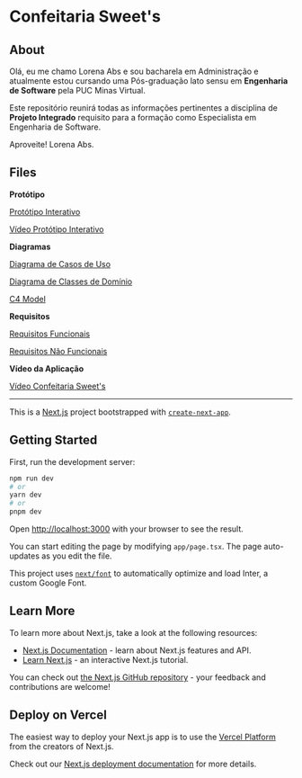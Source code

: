 # Confeitaria Sweet's
## About
Olá, eu me chamo Lorena Abs e sou bacharela em Administração e atualmente estou cursando uma Pós-graduação lato sensu em **Engenharia de Software** pela PUC Minas Virtual. 

Este repositório reunirá todas as informações pertinentes a disciplina de **Projeto Integrado** requisito para a formação como Especialista em Engenharia de Software. 



Aproveite! 
Lorena Abs.

## Files

**Protótipo** 

[Protótipo Interativo](https://www.figma.com/proto/EcwGrQa5UHu4Hgjan8mWx4/Confeitaria-Sweet's-%5BProjeto-Integrado%5D?page-id=207%3A3403&node-id=207-5891&viewport=309%2C131%2C0.1&scaling=scale-down&starting-point-node-id=207%3A5891&show-proto-sidebar=1)

[Vídeo Protótipo Interativo](https://clipchamp.com/watch/JDwOZM5zkfE)

**Diagramas**

[Diagrama de Casos de Uso](https://github.com/Lorenaabs/PUCMinasProjetoIntegrado/blob/main/midia/Diagrama%20de%20Casos%20de%20Uso%20v6.0.svg)

[Diagrama de Classes de Domínio](https://github.com/Lorenaabs/PUCMinasProjetoIntegrado/blob/main/midia/Diagrama%20de%20Classes%20de%20Dom%C3%ADnio-v4.svg)

[C4 Model](https://github.com/Lorenaabs/PUCMinasProjetoIntegrado/blob/main/midia/C4%20Model-v2.0.svg) 

**Requisitos**

[Requisitos Funcionais](https://github.com/Lorenaabs/PUCMinasProjetoIntegrado/blob/main/Requisitos/Requisitos%20Funcionais.docx)

[Requisitos Não Funcionais](https://github.com/Lorenaabs/PUCMinasProjetoIntegrado/blob/main/Requisitos/Requisitos%20N%C3%A3o%20Funcionais.docx) 

**Vídeo da Aplicação**

[Vídeo Confeitaria Sweet's](https://drive.google.com/file/d/11AMa4oR3pdLGEUG5cBVRt-df5cQiZzja/view?usp=sharing) 

_____

This is a [Next.js](https://nextjs.org/) project bootstrapped with [`create-next-app`](https://github.com/vercel/next.js/tree/canary/packages/create-next-app).

## Getting Started

First, run the development server:

```bash
npm run dev
# or
yarn dev
# or
pnpm dev
```

Open [http://localhost:3000](http://localhost:3000) with your browser to see the result.

You can start editing the page by modifying `app/page.tsx`. The page auto-updates as you edit the file.

This project uses [`next/font`](https://nextjs.org/docs/basic-features/font-optimization) to automatically optimize and load Inter, a custom Google Font.

## Learn More

To learn more about Next.js, take a look at the following resources:

- [Next.js Documentation](https://nextjs.org/docs) - learn about Next.js features and API.
- [Learn Next.js](https://nextjs.org/learn) - an interactive Next.js tutorial.

You can check out [the Next.js GitHub repository](https://github.com/vercel/next.js/) - your feedback and contributions are welcome!

## Deploy on Vercel

The easiest way to deploy your Next.js app is to use the [Vercel Platform](https://vercel.com/new?utm_medium=default-template&filter=next.js&utm_source=create-next-app&utm_campaign=create-next-app-readme) from the creators of Next.js.

Check out our [Next.js deployment documentation](https://nextjs.org/docs/deployment) for more details.
